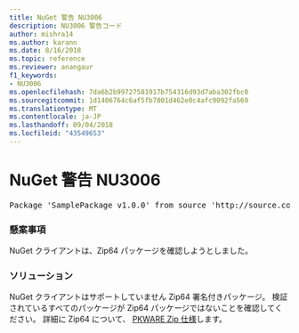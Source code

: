 ```yaml
---
title: NuGet 警告 NU3006
description: NU3006 警告コード
author: mishra14
ms.author: karann
ms.date: 8/16/2018
ms.topic: reference
ms.reviewer: anangaur
f1_keywords:
- NU3006
ms.openlocfilehash: 7da6b2b99727581917b754316d93d7aba302fbc0
ms.sourcegitcommit: 1d1406764c6af5fb7801d462e0c4afc9092fa569
ms.translationtype: MT
ms.contentlocale: ja-JP
ms.lasthandoff: 09/04/2018
ms.locfileid: "43549653"
---
```

# <a name="nuget-warning-nu3006"></a>NuGet 警告 NU3006

<pre>Package 'SamplePackage v1.0.0' from source 'http://source.com/index.json': Signed Zip64 packages are not supported.</pre>

### <a name="issue"></a>懸案事項

NuGet クライアントは、Zip64 パッケージを確認しようとしました。


### <a name="solution"></a>ソリューション

NuGet クライアントはサポートしていません Zip64 署名付きパッケージ。 検証されているすべてのパッケージが Zip64 パッケージではないことを確認してください。 詳細に Zip64 について、 [PKWARE Zip 仕様](https://pkware.cachefly.net/webdocs/casestudies/APPNOTE.TXT)します。


